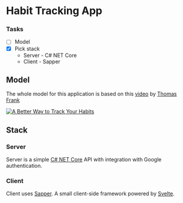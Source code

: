 # Habit Tracking App

### Tasks
- [ ] Model
- [x] Pick stack
  - Server - C# NET Core
  - Client - Sapper

## Model

The whole model for this application is based on this [video](https://www.youtube.com/watch?v=0bxIg3M_MHY) by [Thomas Frank](https://youtube.com/thomasfrank)

[![A Better Way to Track Your Habits](https://img.youtube.com/vi/0bxIg3M_MHY/0.jpg)](https://www.youtube.com/watch?v=0bxIg3M_MHY)

## Stack

### Server

Server is a simple [C# NET Core](https://dot.net/) API with integration with Google authentication.

### Client

Client uses [Sapper](https://sapper.svelte.dev/). A small client-side framework powered by [Svelte](https://svelte.dev/).
